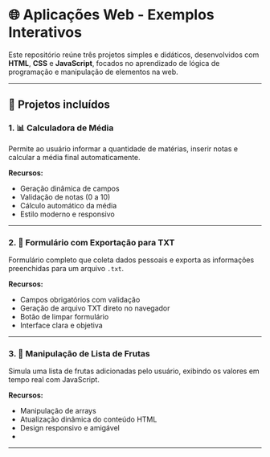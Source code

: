 # 🌐 Aplicações Web - Exemplos Interativos

Este repositório reúne três projetos simples e didáticos, desenvolvidos com **HTML**, **CSS** e **JavaScript**, focados no aprendizado de lógica de programação e manipulação de elementos na web.

---

## 📁 Projetos incluídos

### 1. 📊 Calculadora de Média
Permite ao usuário informar a quantidade de matérias, inserir notas e calcular a média final automaticamente.

**Recursos:**
- Geração dinâmica de campos
- Validação de notas (0 a 10)
- Cálculo automático da média
- Estilo moderno e responsivo

---

### 2. 📝 Formulário com Exportação para TXT
Formulário completo que coleta dados pessoais e exporta as informações preenchidas para um arquivo `.txt`.

**Recursos:**
- Campos obrigatórios com validação
- Geração de arquivo TXT direto no navegador
- Botão de limpar formulário
- Interface clara e objetiva

---

### 3. 🍎 Manipulação de Lista de Frutas
Simula uma lista de frutas adicionadas pelo usuário, exibindo os valores em tempo real com JavaScript.

**Recursos:**
- Manipulação de arrays
- Atualização dinâmica do conteúdo HTML
- Design responsivo e amigável
- 
---

